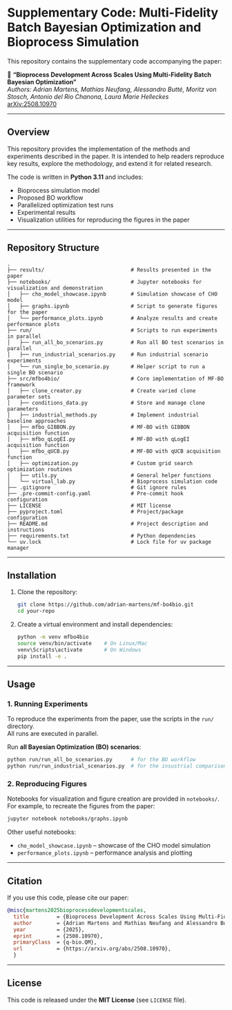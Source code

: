 # Supplementary Code: Multi-Fidelity Batch Bayesian Optimization and Bioprocess Simulation

This repository contains the supplementary code accompanying the paper:

📄 **“Bioprocess Development Across Scales Using Multi-Fidelity Batch Bayesian Optimization”**  
*Authors: Adrian Martens, Mathias Neufang, Alessandro Butté, Moritz von Stosch, Antonio del Rio Chanona, Laura Marie Helleckes*  
[arXiv:2508.10970](https://arxiv.org/abs/2508.10970)  

---

## Overview

This repository provides the implementation of the methods and experiments described in the paper.
It is intended to help readers reproduce key results, explore the methodology, and extend it for related research.

The code is written in **Python 3.11** and includes:

* Bioprocess simulation model
* Proposed BO workflow
* Parallelized optimization test runs
* Experimental results
* Visualization utilities for reproducing the figures in the paper

---

## Repository Structure

```
.
├── results/                            # Results presented in the paper
├── notebooks/                          # Jupyter notebooks for visualization and demonstration
│   ├── cho_model_showcase.ipynb        # Simulation showcase of CHO model
│   ├── graphs.ipynb                    # Script to generate figures for the paper
│   └── performance_plots.ipynb         # Analyze results and create performance plots
├── run/                                # Scripts to run experiments in parallel
│   ├── run_all_bo_scenarios.py         # Run all BO test scenarios in parallel
│   ├── run_industrial_scenarios.py     # Run industrial scenario experiments
│   └── run_single_bo_scenario.py       # Helper script to run a single BO scenario
├── src/mfbo4bio/                       # Core implementation of MF-BO framework
│   ├── clone_creator.py                # Create varied clone parameter sets
│   ├── conditions_data.py              # Store and manage clone parameters
│   ├── industrial_methods.py           # Implement industrial baseline approaches
│   ├── mfbo_GIBBON.py                  # MF-BO with GIBBON acquisition function
│   ├── mfbo_qLogEI.py                  # MF-BO with qLogEI acquisition function
│   ├── mfbo_qUCB.py                    # MF-BO with qUCB acquisition function
│   ├── optimization.py                 # Custom grid search optimization routines
│   ├── utils.py                        # General helper functions
│   └── virtual_lab.py                  # Bioprocess simulation code
├── .gitignore                          # Git ignore rules
├── .pre-commit-config.yaml             # Pre-commit hook configuration
├── LICENSE                             # MIT license
├── pyproject.toml                      # Project/package configuration
├── README.md                           # Project description and instructions
├── requirements.txt                    # Python dependencies
└── uv.lock                             # Lock file for uv package manager

```

---

## Installation

1. Clone the repository:

   ```bash
   git clone https://github.com/adrian-martens/mf-bo4bio.git
   cd your-repo
   ```

2. Create a virtual environment and install dependencies:

   ```bash
   python -m venv mfbo4bio
   source venv/bin/activate    # On Linux/Mac
   venv\Scripts\activate       # On Windows
   pip install -e .
   ```

---

## Usage

### 1. Running Experiments

To reproduce the experiments from the paper, use the scripts in the `run/` directory.  
All runs are executed in parallel.  

Run **all Bayesian Optimization (BO) scenarios**:

```bash
python run/run_all_bo_scenarios.py      # for the BO workflow
python run/run_industrial_scenarios.py  # for the insustrial comparison scenario
```

### 2. Reproducing Figures

Notebooks for visualization and figure creation are provided in `notebooks/`.
For example, to recreate the figures from the paper:

```bash
jupyter notebook notebooks/graphs.ipynb
```

Other useful notebooks:
* `cho_model_showcase.ipynb` – showcase of the CHO model simulation
* `performance_plots.ipynb` – performance analysis and plotting

---

## Citation

If you use this code, please cite our paper:

```bibtex
@misc{martens2025bioprocessdevelopmentscales, 
  title         = {Bioprocess Development Across Scales Using Multi-Fidelity Batch Bayesian Optimization}, 
  author        = {Adrian Martens and Mathias Neufang and Alessandro Butté and Moritz von Stosch and Antonio del Rio Chanona and Laura Marie Helleckes}, 
  year          = {2025}, 
  eprint        = {2508.10970}, 
  primaryClass  = {q-bio.QM}, 
  url           = {https://arxiv.org/abs/2508.10970}, 
  }
```

---

## License

This code is released under the **MIT License** (see `LICENSE` file).
